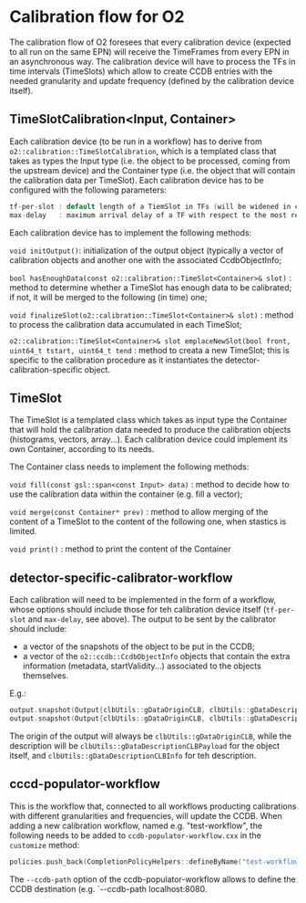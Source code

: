 <!-- doxy
\page refDetectorsCalibration Module 'Detectors/Calibration'
/doxy -->

# Calibration flow for O2

The calibration flow of O2 foresees that every calibration device (expected to all run on the same EPN) will receive the TimeFrames from every EPN in an asynchronous way. The calibration device will have to process the TFs in time intervals (TimeSlots) which allow to create CCDB entries with the needed granularity and update frequency (defined by the calibration device itself).

## TimeSlotCalibration<Input, Container>
Each calibration device (to be run in a workflow) has to derive from `o2::calibration::TimeSlotCalibration`, which is a templated class that takes as types the Input type (i.e. the object to be processed, coming from the upstream device) and the Container type (i.e. the object that will contain the calibration data per TimeSlot). Each calibration device has to be configured with the following parameters:

```cpp
tf-per-slot : default length of a TiemSlot in TFs (will be widened in case of too little statistics)
max-delay   : maximum arrival delay of a TF with respect to the most recent one processed; if beyond this, the TF will be considered too old, and discarded
```

Each calibration device has to implement the following methods:

`void initOutput()`: initialization of the output object (typically a vector of calibration objects and another one with the associated CcdbObjectInfo;

`bool hasEnoughData(const o2::calibration::TimeSlot<Container>& slot)` : method to determine whether a TimeSlot has enough data to be calibrated; if not, it will be merged to the following (in time) one;

`void finalizeSlot(o2::calibration::TimeSlot<Container>& slot)` : method to process the calibration data accumulated in each TimeSlot;

`o2::calibration::TimeSlot<Container>& slot emplaceNewSlot(bool front, uint64_t tstart, uint64_t tend` : method to creata a new TimeSlot; this is specific to the calibration procedure as it instantiates the detector-calibration-specific object.

## TimeSlot<Container>
The TimeSlot is a templated class which takes as input type the Container that will hold the calibration data needed to produce the calibration objects (histograms, vectors, array...). Each calibration device could implement its own Container, according to its needs.

The Container class needs to implement the following methods:

`void fill(const gsl::span<const Input> data)`  : method to decide how to use the calibration data within the container (e.g. fill a vector);

`void merge(const Container* prev)` : method to allow merging of the content of a TimeSlot to the content of the following one, when stastics is limited.

`void print()` : method to print the content of the Container

## detector-specific-calibrator-workflow

Each calibration will need to be implemented in the form of a workflow, whose options should include those for teh calibration device itself (`tf-per-slot` and `max-delay`, see above).
The output to be sent by the calibrator should include:

- a vector of the snapshots of the object to be put in the CCDB;
- a vector of the `o2::ccdb::CcdbObjectInfo` objects that contain the extra
information (metadata, startValidity...) associated to the objects themselves.

E.g.:

```c++
output.snapshot(Output{clbUtils::gDataOriginCLB, clbUtils::gDataDescriptionCLBPayload, i}, *image.get()); // vector<char>
output.snapshot(Output{clbUtils::gDataOriginCLB, clbUtils::gDataDescriptionCLBInfo, i}, w);               // root-serialized
```
The origin of the output will always be `clbUtils::gDataOriginCLB`, while the description will be `clbUtils::gDataDescriptionCLBPayload` for the object itself, and `clbUtils::gDataDescriptionCLBInfo` for teh description.

## cccd-populator-workflow

This is the workflow that, connected to all workflows producting calibrations with different granularities and frequencies, will update the CCDB.
When adding a new calibration workflow, named e.g. "test-workflow", the following needs to be added to `ccdb-populator-workflow.cxx` in the `customize` method:

```cpp
policies.push_back(CompletionPolicyHelpers::defineByName("test-workflow.*", CompletionPolicy::CompletionOp::Consume));
```

The `--ccdb-path` option of the ccdb-populator-workflow allows to define the CCDB destination (e.g. `--ccdb-path localhost:8080.

